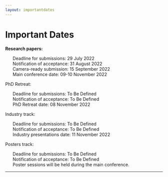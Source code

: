```yaml
---
layout: importantdates
---
```


<div class="jumbotron">
    <h1 class="display-3">
        Important Dates
    </h1>
    <p class="lead">
    <p><b>Research papers:</b>
    <ul style="list-style: none;">
        <li>Deadline for submissions: 29 July 2022</li>
        <li>Notification of acceptance: 31 August 2022</li>
        <li>Camera-ready submission: 15 September 2022</li>
        <li>Main conference date: 09-10 November 2022</li> 
    </ul>
    </p>
    </p>
    <p>PhD Retreat:</p>
    <ul style="list-style: none;">
        <li>Deadline for submissions: To Be Defined</li>
        <li>Notification of acceptance: To Be Defined</li>
        <li>PhD Retreat date: 08 November 2022</li>
    </ul>
    <p>Industry track:</p>
    <ul style="list-style: none;">
        <li>Deadline for submissions: To Be Defined</li>
        <li>Notification of acceptance: To Be Defined</li>
        <li>Industry presentations date: 11 November 2022</li>
    </ul>
    <p>Posters track:</p>
    <ul style="list-style: none;">
        <li>Deadline for submissions: To Be Defined</li>
        <li>Notification of acceptance: To Be Defined</li>
        <li>Poster sessions will be held during the main conference.</li>
    </ul>
    <hr class="my-4">
</div>
